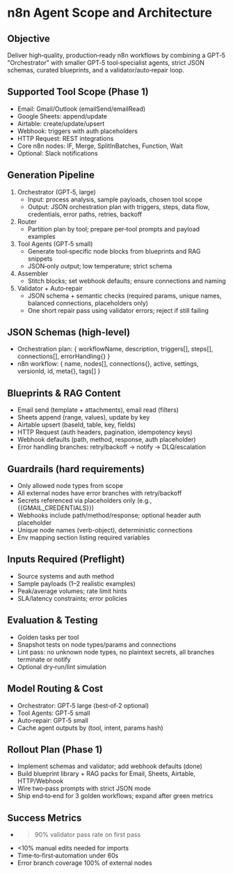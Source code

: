 # n8n Agent Scope and Architecture

## Objective
Deliver high‑quality, production‑ready n8n workflows by combining a GPT‑5 "Orchestrator" with smaller GPT‑5 tool‑specialist agents, strict JSON schemas, curated blueprints, and a validator/auto‑repair loop.

## Supported Tool Scope (Phase 1)
- Email: Gmail/Outlook (emailSend/emailRead)
- Google Sheets: append/update
- Airtable: create/update/upsert
- Webhook: triggers with auth placeholders
- HTTP Request: REST integrations
- Core n8n nodes: IF, Merge, SplitInBatches, Function, Wait
- Optional: Slack notifications

## Generation Pipeline
1. Orchestrator (GPT‑5, large)
   - Input: process analysis, sample payloads, chosen tool scope
   - Output: JSON orchestration plan with triggers, steps, data flow, credentials, error paths, retries, backoff
2. Router
   - Partition plan by tool; prepare per‑tool prompts and payload examples
3. Tool Agents (GPT‑5 small)
   - Generate tool‑specific node blocks from blueprints and RAG snippets
   - JSON‑only output; low temperature; strict schema
4. Assembler
   - Stitch blocks; set webhook defaults; ensure connections and naming
5. Validator + Auto‑repair
   - JSON schema + semantic checks (required params, unique names, balanced connections, placeholders only)
   - One short repair pass using validator errors; reject if still failing

## JSON Schemas (high‑level)
- Orchestration plan: { workflowName, description, triggers[], steps[], connections[], errorHandling{} }
- n8n workflow: { name, nodes[], connections{}, active, settings, versionId, id, meta{}, tags[] }

## Blueprints & RAG Content
- Email send (template + attachments), email read (filters)
- Sheets append (range, values), update by key
- Airtable upsert (baseId, table, key, fields)
- HTTP Request (auth headers, pagination, idempotency keys)
- Webhook defaults (path, method, response, auth placeholder)
- Error handling branches: retry/backoff → notify → DLQ/escalation

## Guardrails (hard requirements)
- Only allowed node types from scope
- All external nodes have error branches with retry/backoff
- Secrets referenced via placeholders only (e.g., {{GMAIL_CREDENTIALS}})
- Webhooks include path/method/response; optional header auth placeholder
- Unique node names (verb-object), deterministic connections
- Env mapping section listing required variables

## Inputs Required (Preflight)
- Source systems and auth method
- Sample payloads (1–2 realistic examples)
- Peak/average volumes; rate limit hints
- SLA/latency constraints; error policies

## Evaluation & Testing
- Golden tasks per tool
- Snapshot tests on node types/params and connections
- Lint pass: no unknown node types, no plaintext secrets, all branches terminate or notify
- Optional dry‑run/lint simulation

## Model Routing & Cost
- Orchestrator: GPT‑5 large (best‑of‑2 optional)
- Tool Agents: GPT‑5 small
- Auto‑repair: GPT‑5 small
- Cache agent outputs by (tool, intent, params hash)

## Rollout Plan (Phase 1)
- Implement schemas and validator; add webhook defaults (done)
- Build blueprint library + RAG packs for Email, Sheets, Airtable, HTTP/Webhook
- Wire two‑pass prompts with strict JSON mode
- Ship end‑to‑end for 3 golden workflows; expand after green metrics

## Success Metrics
- >90% validator pass rate on first pass
- <10% manual edits needed for imports
- Time‑to‑first‑automation under 60s
- Error branch coverage 100% of external nodes
